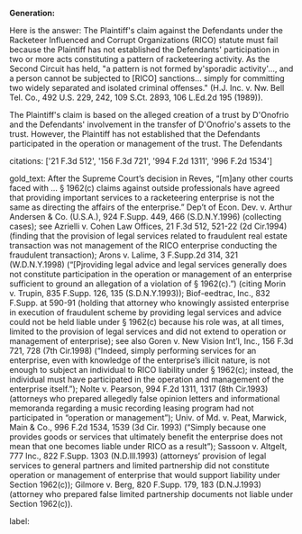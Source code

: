 **Generation:**

 Here is the answer:
<answer>
The Plaintiff's claim against the Defendants under the Racketeer Influenced and Corrupt Organizations (RICO) statute must fail because the Plaintiff has not established the Defendants' participation in two or more acts constituting a pattern of racketeering activity. As the Second Circuit has held, "a pattern is not formed by'sporadic activity'..., and a person cannot be subjected to [RICO] sanctions... simply for committing two widely separated and isolated criminal offenses." (H.J. Inc. v. Nw. Bell Tel. Co., 492 U.S. 229, 242, 109 S.Ct. 2893, 106 L.Ed.2d 195 (1989)).

The Plaintiff's claim is based on the alleged creation of a trust by D'Onofrio and the Defendants' involvement in the transfer of D'Onofrio's assets to the trust. However, the Plaintiff has not established that the Defendants participated in the operation or management of the trust. The Defendants

citations: ['21 F.3d 512', '156 F.3d 721', '994 F.2d 1311', '996 F.2d 1534']

gold_text: After the Supreme Court’s decision in Reves, “[m]any other courts faced with ... § 1962(c) claims against outside professionals have agreed that providing important services to a racketeering enterprise is not the same as directing the affairs of the enterprise.” Dep’t of Econ. Dev. v. Arthur Andersen & Co. (U.S.A.), 924 F.Supp. 449, 466 (S.D.N.Y.1996) (collecting cases); see Azrielli v. Cohen Law Offices, 21 F.3d 512, 521-22 (2d Cir.1994) (finding that the provision of legal services related to fraudulent real estate transaction was not management of the RICO enterprise conducting the fraudulent transaction); Arons v. Lalime, 3 F.Supp.2d 314, 321 (W.D.N.Y.1998) (“[Pjroviding legal advice and legal services generally does not constitute participation in the operation or management of an enterprise sufficient to ground an allegation of a violation of § 1962(c).”) (citing Morin v. Trupin, 835 F.Supp. 126, 135 (S.D.N.Y.1993)); Biof-eedtrac, Inc., 832 F.Supp. at 590-91 (holding that attorney who knowingly assisted enterprise in execution of fraudulent scheme by providing legal services and advice could not be held liable under § 1962(c) because his role was, at all times, limited to the provision of legal services and did not extend to operation or management of enterprise); see also Goren v. New Vision Int’l, Inc., 156 F.3d 721, 728 (7th Cir.1998) (“Indeed, simply performing services for an enterprise, even with knowledge of the enterprise’s illicit nature, is not enough to subject an individual to RICO liability under § 1962(c); instead, the individual must have participated in the operation and management of the enterprise itself.”); Nolte v. Pearson, 994 F.2d 1311, 1317 (8th Cir.1993) (attorneys who prepared allegedly false opinion letters and informational memoranda regarding a music recording leasing program had not participated in “operation or management”); Univ. of Md. v. Peat, Marwick, Main & Co., 996 F.2d 1534, 1539 (3d Cir. 1993) (“Simply because one provides goods or services that ultimately benefit the enterprise does not mean that one becomes liable under RICO as a result”); Sassoon v. Altgelt, 777 Inc., 822 F.Supp. 1303 (N.D.Ill.1993) (attorneys’ provision of legal services to general partners and limited partnership did not constitute operation or management of enterprise that would support liability under Section 1962(c)); Gilmore v. Berg, 820 F.Supp. 179, 183 (D.N.J.1993)(attorney who prepared false limited partnership documents not liable under Section 1962(c)).

label: 